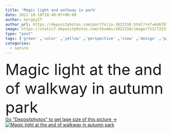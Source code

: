 ```yaml
---
title: 'Magic light and walkway in park'
date: 2011-10-18T18:40:07+00:00
author: SergeyIT
author_url: https://depositphotos.com/portfolio-1022150.html?ref=64678756
image: https://static7.depositphotos.com/thumbs/1022150/image/723/7233769/api_thumb_450.jpg?forcejpeg=true
type: "post"
tags: ['green' ,'color' ,'yellow' ,'perspective' ,'view' ,'design' ,'path' ,'season' ,'summer' ,'park' ,'sun' ,'outdoors' ,'scene' ,'nature' ,'garden' ,'morning' ,'autumn' ,'leaves' ,'maple' ,'sunshine' ,'light' ,'natural' ,'vivid' ,'tree' ,'fall' ,'branch' ,'stem' ,'road' ,'elements' ,'fantasy' ,'fingers' ,'rays' ,'scenery' ,'sunbeam' ,'magic' ,'mystery' ,'in' ,'sunbeams' ,'flare' ,'arch' ,'At' ,'walkway' ,'magical' ,'of' ,'deciduous' ,'alley' ,'the' ,'Roads' ,'and' ,'pathway' ]
categories: 
  - nature
---
```

<div aling="center">
            <font size="60"> Magic light at the and of walkway in autumn park</font>   
</div>
<div>
    <a href='https://static7.depositphotos.com/thumbs/1022150/image/723/7233769/api_thumb_450.jpg?forcejpeg=true?ref=64678756' target=_blank > Go "Depositphotos" to get lage size of this picture ->
        <img href='https://static7.depositphotos.com/thumbs/1022150/image/723/7233769/api_thumb_450.jpg?forcejpeg=true?ref=64678756' src='https://static7.depositphotos.com/1022150/723/i/950/depositphotos_7233769-stock-photo-magic-light-and-walkway-in.jpg?forcejpeg=true' alt='Magic light at the and of walkway in autumn park' >
    </a>
</div>
